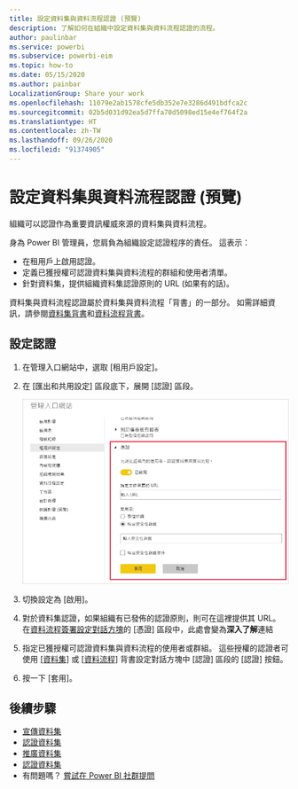 ```yaml
---
title: 設定資料集與資料流程認證 (預覽)
description: 了解如何在組織中設定資料集與資料流程認證的流程。
author: paulinbar
ms.service: powerbi
ms.subservice: powerbi-eim
ms.topic: how-to
ms.date: 05/15/2020
ms.author: painbar
LocalizationGroup: Share your work
ms.openlocfilehash: 11079e2ab1578cfe5db352e7e3286d491bdfca2c
ms.sourcegitcommit: 02b5d031d92ea5d7ffa70d5098ed15e4ef764f2a
ms.translationtype: HT
ms.contentlocale: zh-TW
ms.lasthandoff: 09/26/2020
ms.locfileid: "91374905"
---
```

# <a name="set-up-dataset-and-dataflow-certification-preview"></a>設定資料集與資料流程認證 (預覽)

組織可以認證作為重要資訊權威來源的資料集與資料流程。

身為 Power BI 管理員，您肩負為組織設定認證程序的責任。 這表示：
* 在租用戶上啟用認證。
* 定義已獲授權可認證資料集與資料流程的群組和使用者清單。
* 針對資料集，提供組織資料集認證原則的 URL (如果有的話)。

資料集與資料流程認證屬於資料集與資料流程「背書」的一部分。 如需詳細資訊，請參閱[資料集背書](../connect-data/service-datasets-promote.md)和[資料流程背書](../transform-model/service-dataflows-promote-certify.md)。


## <a name="set-up-certification"></a>設定認證

1. 在管理入口網站中，選取 [租用戶設定]。
1. 在 [匯出和共用設定] 區段底下，展開 [認證] 區段。

   ![設定資料集與資料流程認證](media/service-admin-setup-certification/service-admin-certification-setup-dialog.png)

1. 切換設定為 [啟用]。
1. 對於資料集認證，如果組織有已發佈的認證原則，則可在這裡提供其 URL。 在[資料流程簽署設定對話方塊](../connect-data/service-datasets-promote.md#request-dataset-certification)的 [憑證] 區段中，此處會變為**深入了解**連結 
1. 指定已獲授權可認證資料集與資料流程的使用者或群組。 這些授權的認證者可使用 [[資料集]](../connect-data/service-datasets-promote.md#request-dataset-certification) 或 [[資料流程]](../transform-model/service-dataflows-promote-certify.md#certify-a-dataflow) 背書設定對話方塊中 [認證] 區段的 [認證] 按鈕。
1. 按一下 [套用]。

## <a name="next-steps"></a>後續步驟
* [宣傳資料集](../connect-data/service-datasets-promote.md)
* [認證資料集](../connect-data/service-datasets-certify.md)
* [推廣資料集](../transform-model/service-dataflows-promote-certify.md#promote-a-dataflow)
* [認證資料集](../transform-model/service-dataflows-promote-certify.md#certify-a-dataflow)
* 有問題嗎？ [嘗試在 Power BI 社群提問](https://community.powerbi.com/)
